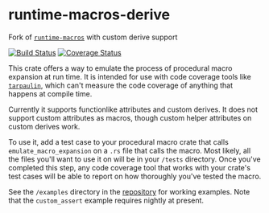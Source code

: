 # runtime-macros-derive

Fork of [`runtime-macros`](https://github.com/jeremydavis519/runtime-macros)
with custom derive support

[![Build Status](https://www.travis-ci.org/jeremydavis519/runtime-macros.svg?branch=master)](https://www.travis-ci.org/jeremydavis519/runtime-macros) [![Coverage Status](https://coveralls.io/repos/github/jeremydavis519/runtime-macros/badge.svg)](https://coveralls.io/github/jeremydavis519/runtime-macros)

This crate offers a way to emulate the process of procedural macro expansion at run time.
It is intended for use with code coverage tools like [`tarpaulin`], which can't measure
the code coverage of anything that happens at compile time.

Currently it supports functionlike attributes and custom derives. It does not support custom
attributes as macros, though custom helper attributes on custom derives work.

[`tarpaulin`]: https://crates.io/crates/cargo-tarpaulin

To use it, add a test case to your procedural macro crate that calls `emulate_macro_expansion`
on a `.rs` file that calls the macro. Most likely, all the files you'll want to use it on will
be in your `/tests` directory. Once you've completed this step, any code coverage tool that
works with your crate's test cases will be able to report on how thoroughly you've tested the
macro.

See the `/examples` directory in the [repository] for working examples. Note that the
`custom_assert` example requires nightly at present.

[repository]: https://github.com/tonyfinn/runtime-macros
